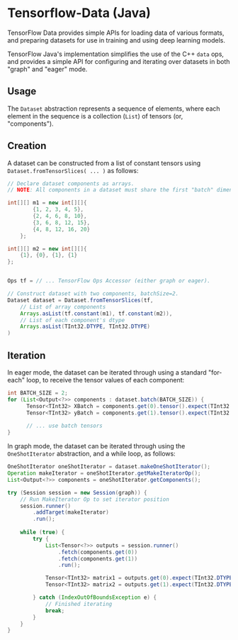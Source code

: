Tensorflow-Data (Java)
==

TensorFlow Data provides simple APIs for loading data of various formats, and preparing
datasets for use in training and using deep learning models.

TensorFlow Java's implementation simplifies the use of the C++ `data` ops, and provides
a simple API for configuring and iterating over datasets in both "graph" and "eager" mode.

Usage
--

The `Dataset` abstraction represents a sequence of elements, where each element in the sequence is a collection (`List`) of tensors (or, "components").


Creation
-
A dataset can be constructed from a list of constant tensors
using `Dataset.fromTensorSlices( ... )` as follows:

```java
// Declare dataset components as arrays.
// NOTE: All components in a dataset must share the first "batch" dimension.

int[][] m1 = new int[][]{
        {1, 2, 3, 4, 5},
        {2, 4, 6, 8, 10},
        {3, 6, 8, 12, 15},
        {4, 8, 12, 16, 20}
    };

int[][] m2 = new int[][]{
    {1}, {0}, {1}, {1}
};


Ops tf = // ... TensorFlow Ops Accessor (either graph or eager).

// Construct dataset with two components, batchSize=2.
Dataset dataset = Dataset.fromTensorSlices(tf,
    // List of array components
    Arrays.asList(tf.constant(m1), tf.constant(m2)),
    // List of each component's dtype
    Arrays.asList(TInt32.DTYPE, TInt32.DTYPE)
)
```

Iteration
--

In eager mode, the dataset can be iterated through using a standard 
"for-each" loop, to receive the tensor values of each component:

```java
int BATCH_SIZE = 2;
for (List<Output<?>> components : dataset.batch(BATCH_SIZE)) {
      Tensor<TInt32> XBatch = components.get(0).tensor().expect(TInt32.DTYPE);
      Tensor<TInt32> yBatch = components.get(1).tensor().expect(TInt32.DTYPE);
      
      // ... use batch tensors
}
```

In graph mode, the dataset can be iterated through using the `OneShotIterator` abstraction, and a while loop, as follows:

```java
OneShotIterator oneShotIterator = dataset.makeOneShotIterator();
Operation makeIterator = oneShotIterator.getMakeIteratorOp();
List<Output<?>> components = oneShotIterator.getComponents();

try (Session session = new Session(graph)) {
    // Run MakeIterator Op to set iterator position
    session.runner()
        .addTarget(makeIterator)
        .run();
    
    while (true) {
        try {
            List<Tensor<?>> outputs = session.runner()
                .fetch(components.get(0))
                .fetch(components.get(1))
                .run();

            Tensor<TInt32> matrix1 = outputs.get(0).expect(TInt32.DTYPE);
            Tensor<TInt32> matrix2 = outputs.get(1).expect(TInt32.DTYPE);

        } catch (IndexOutOfBoundsException e) {
            // Finished iterating
            break;
        }
    }
}
```
